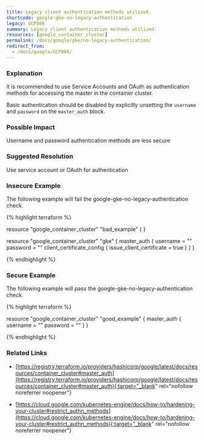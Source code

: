 ```yaml
---
title: Legacy client authentication methods utilized.
shortcode: google-gke-no-legacy-authentication
legacy: GCP008
summary: Legacy client authentication methods utilized. 
resources: [google_container_cluster] 
permalink: /docs/google/gke/no-legacy-authentication/
redirect_from: 
  - /docs/google/GCP008/
---
```


### Explanation


It is recommended to use Service Accounts and OAuth as authentication methods for accessing the master in the container cluster. 

Basic authentication should be disabled by explicitly unsetting the <code>username</code> and <code>password</code> on the <code>master_auth</code> block.


### Possible Impact
Username and password authentication methods are less secure

### Suggested Resolution
Use service account or OAuth for authentication


### Insecure Example

The following example will fail the google-gke-no-legacy-authentication check.

{% highlight terraform %}

resource "google_container_cluster" "bad_example" {
}

resource "google_container_cluster" "gke" {
	master_auth {
	    username = ""
	    password = ""
		client_certificate_config {
			issue_client_certificate = true
	    }
	}
}

{% endhighlight %}



### Secure Example

The following example will pass the google-gke-no-legacy-authentication check.

{% highlight terraform %}

resource "google_container_cluster" "good_example" {
	master_auth {
	    username = ""
	    password = ""
	}
}

{% endhighlight %}



### Related Links


- [https://registry.terraform.io/providers/hashicorp/google/latest/docs/resources/container_cluster#master_auth](https://registry.terraform.io/providers/hashicorp/google/latest/docs/resources/container_cluster#master_auth){:target="_blank" rel="nofollow noreferrer noopener"}

- [https://cloud.google.com/kubernetes-engine/docs/how-to/hardening-your-cluster#restrict_authn_methods](https://cloud.google.com/kubernetes-engine/docs/how-to/hardening-your-cluster#restrict_authn_methods){:target="_blank" rel="nofollow noreferrer noopener"}


